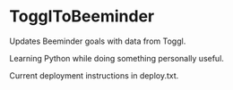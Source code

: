# TogglToBeeminder
Updates Beeminder goals with data from Toggl.

Learning Python while doing something personally useful.

Current deployment instructions in deploy.txt.
